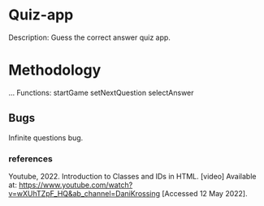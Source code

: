 # Quiz-app

Description: Guess the correct answer quiz app.

# Methodology

...
Functions:
startGame
setNextQuestion
selectAnswer

## Bugs

Infinite questions bug.

### references

Youtube, 2022. Introduction to Classes and IDs in HTML. [video] Available at: <https://www.youtube.com/watch?v=wXUhTZpF_HQ&ab_channel=DaniKrossing> [Accessed 12 May 2022].
